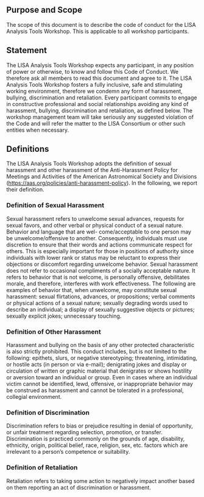 ## Purpose and Scope

The scope of this document is to describe the code of conduct for the LISA Analysis Tools Workshop. This is applicable to all workshop participants.

## Statement

The LISA Analysis Tools Workshop expects any participant, in any position of power or otherwise, to know and follow this Code of Conduct. We therefore ask all members to read this document and agree to it. The LISA Analysis Tools Workshop fosters a fully inclusive, safe and stimulating working environment, therefore we condemn any form of harassment, bullying, discrimination and retaliation. Every participant commits to engage in constructive professional and social relationships avoiding any kind of harassment, bullying, discrimination and retaliation, as defined below. The workshop management team will take seriously any suggested violation of the Code and will refer the matter to the LISA Consortium or other such entities when necessary.

## Definitions
The LISA Analysis Tools Workshop adopts the definition of sexual harassment and other harassment of the Anti-Harassment Policy for Meetings and Activities of the American Astronomical Society and Divisions (https://aas.org/policies/anti-harassment-policy). In the following, we report their definition.

### Definition of Sexual Harassment

Sexual harassment refers to unwelcome sexual advances, requests for sexual favors, and other verbal or physical conduct of a sexual nature. Behavior and language that are wel- come/acceptable to one person may be unwelcome/offensive to another. Consequently, individuals must use discretion to ensure that their words and actions communicate respect for others. This is especially important for those in positions of authority since individuals with lower rank or status may be reluctant to express their objections or discomfort regarding unwelcome behavior. Sexual harassment does not refer to occasional compliments of a socially acceptable nature. It refers to behavior that is not welcome, is personally offensive, debilitates morale, and therefore, interferes with work effectiveness. The following are examples of behavior that, when unwelcome, may constitute sexual harassment: sexual flirtations, advances, or propositions; verbal comments or physical actions of a sexual nature; sexually degrading words used to describe an individual; a display of sexually suggestive objects or pictures; sexually explicit jokes; unnecessary touching.

### Definition of Other Harassment

Harassment and bullying on the basis of any other protected characteristic is also strictly prohibited. This conduct includes, but is not limited to the following: epithets, slurs, or negative stereotyping; threatening, intimidating, or hostile acts (in person or via e-mail); denigrating jokes and display or circulation of written or graphic material that denigrates or shows hostility or aversion toward an individual or group. Even in cases where an individual victim cannot be identified, lewd, offensive, or inappropriate behavior may be construed as harassment and cannot be tolerated in a professional, collegial environment.

### Definition of Discrimination

Discrimination refers to bias or prejudice resulting in denial of opportunity, or unfair treatment regarding selection, promotion, or transfer. Discrimination is practiced commonly on the grounds of age, disability, ethnicity, origin, political belief, race, religion, sex, etc. factors which are irrelevant to a person’s competence or suitability.

### Definition of Retaliation

Retaliation refers to taking some action to negatively impact another based on them reporting an act of discrimination or harassment.
